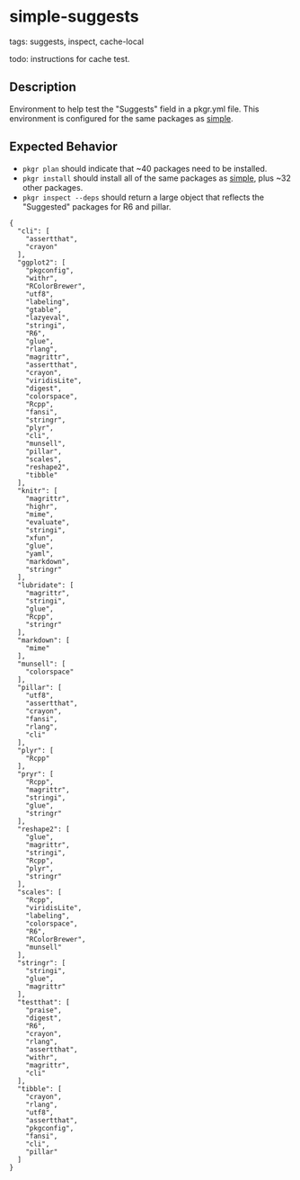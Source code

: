 # simple-suggests
tags: suggests, inspect, cache-local

todo: instructions for cache test.

## Description

Environment to help test the "Suggests" field in a pkgr.yml file. This environment is configured for the same packages as [simple](../simple/guide.md).

## Expected Behavior

* `pkgr plan` should indicate that ~40 packages need to be installed.
* `pkgr install` should install all of the same packages as [simple](../simple/guide.md), plus ~32 other packages.
*  `pkgr inspect --deps` should return a large object that reflects the "Suggested" packages for R6 and pillar.

```
{
  "cli": [
    "assertthat",
    "crayon"
  ],
  "ggplot2": [
    "pkgconfig",
    "withr",
    "RColorBrewer",
    "utf8",
    "labeling",
    "gtable",
    "lazyeval",
    "stringi",
    "R6",
    "glue",
    "rlang",
    "magrittr",
    "assertthat",
    "crayon",
    "viridisLite",
    "digest",
    "colorspace",
    "Rcpp",
    "fansi",
    "stringr",
    "plyr",
    "cli",
    "munsell",
    "pillar",
    "scales",
    "reshape2",
    "tibble"
  ],
  "knitr": [
    "magrittr",
    "highr",
    "mime",
    "evaluate",
    "stringi",
    "xfun",
    "glue",
    "yaml",
    "markdown",
    "stringr"
  ],
  "lubridate": [
    "magrittr",
    "stringi",
    "glue",
    "Rcpp",
    "stringr"
  ],
  "markdown": [
    "mime"
  ],
  "munsell": [
    "colorspace"
  ],
  "pillar": [
    "utf8",
    "assertthat",
    "crayon",
    "fansi",
    "rlang",
    "cli"
  ],
  "plyr": [
    "Rcpp"
  ],
  "pryr": [
    "Rcpp",
    "magrittr",
    "stringi",
    "glue",
    "stringr"
  ],
  "reshape2": [
    "glue",
    "magrittr",
    "stringi",
    "Rcpp",
    "plyr",
    "stringr"
  ],
  "scales": [
    "Rcpp",
    "viridisLite",
    "labeling",
    "colorspace",
    "R6",
    "RColorBrewer",
    "munsell"
  ],
  "stringr": [
    "stringi",
    "glue",
    "magrittr"
  ],
  "testthat": [
    "praise",
    "digest",
    "R6",
    "crayon",
    "rlang",
    "assertthat",
    "withr",
    "magrittr",
    "cli"
  ],
  "tibble": [
    "crayon",
    "rlang",
    "utf8",
    "assertthat",
    "pkgconfig",
    "fansi",
    "cli",
    "pillar"
  ]
}

```
